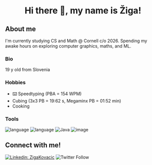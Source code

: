 <h1 align="center">
  Hi there 👋, my name is Žiga!
</h1>



## About me
I'm currently studying CS and Math @ Cornell c/o 2026. Spending my awake hours on exploring computer graphics, maths, and ML.


### Bio
19 y old
from Slovenia

### Hobbies
- :keyboard: Speedtyping (PBA = 154 WPM)
- Cubing (3x3 PB = 19:62 s, Megaminx PB = 01:52 min)
- Cooking


### Tools

![language](https://img.shields.io/badge/C%2B%2B-00599C?style=for-the-badge&logo=c%2B%2B&logoColor=white)
![language](https://img.shields.io/badge/Python-FFD43B?style=for-the-badge&logo=python&logoColor=darkgreen)
![Java](https://img.shields.io/badge/java-%23ED8B00.svg?style=for-the-badge&logo=java&logoColor=white)
![image](https://img.shields.io/badge/VIM-%2311AB00.svg?&style=for-the-badge&logo=vim&logoColor=white)



## Connect with me!
[![Linkedin: ZigaKovacic](https://img.shields.io/badge/-Connect!-blue?style=flat-square&logo=Linkedin&logoColor=white&link=https://https://www.linkedin.com/in/zigakovacic/)](https://www.linkedin.com/in/zigakovacic/) 
![Twitter Follow](https://img.shields.io/twitter/follow/zzigakovacic?style=social)



